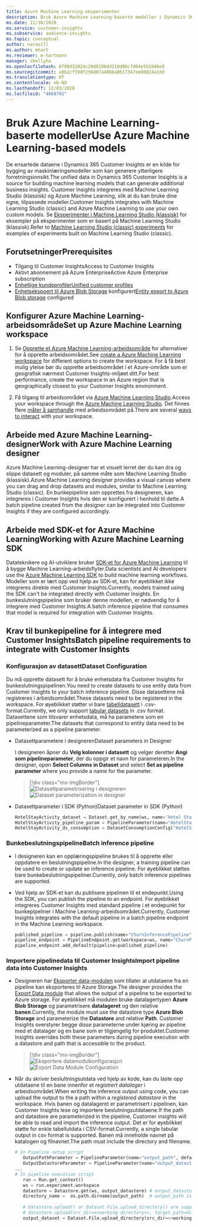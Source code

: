 ```yaml
---
title: Azure Machine Learning-eksperimenter
description: Bruk Azure Machine Learning-baserte modeller i Dynamics 365 Customer Insights.
ms.date: 11/30/2020
ms.service: customer-insights
ms.subservice: audience-insights
ms.topic: conceptual
author: naravill
ms.author: mhart
ms.reviewer: m-hartmann
manager: shellyha
ms.openlocfilehash: 6f00d3202dc29d810bdd218d06c7d04e551846e8
ms.sourcegitcommit: a9b2cf598f256d07a48bba8617347ee90024a1dd
ms.translationtype: HT
ms.contentlocale: nb-NO
ms.lasthandoff: 12/03/2020
ms.locfileid: "4668781"
---
```

# <a name="use-azure-machine-learning-based-models"></a><span data-ttu-id="aadec-103">Bruk Azure Machine Learning-baserte modeller</span><span class="sxs-lookup"><span data-stu-id="aadec-103">Use Azure Machine Learning-based models</span></span>

<span data-ttu-id="aadec-104">De ensartede dataene i Dynamics 365 Customer Insights er en kilde for bygging av maskinlæringsmodeller som kan generere ytterligere forretningsinnsikt.</span><span class="sxs-lookup"><span data-stu-id="aadec-104">The unified data in Dynamics 365 Customer Insights is a source for building machine learning models that can generate additional business insights.</span></span> <span data-ttu-id="aadec-105">Customer Insights integreres med Machine Learning Studio (klassisk) og Azure Machine Learning, slik at du kan bruke dine egne, tilpassede modeller.</span><span class="sxs-lookup"><span data-stu-id="aadec-105">Customer Insights integrates with Machine Learning Studio (classic) and Azure Machine Learning to use your own custom models.</span></span> <span data-ttu-id="aadec-106">Se [Eksperimenter i Machine Learning Studio (klassisk)](machine-learning-studio-experiments.md) for eksempler på eksperimenter som er basert på Machine Learning Studio (klassisk).</span><span class="sxs-lookup"><span data-stu-id="aadec-106">Refer to [Machine Learning Studio (classic) experiments](machine-learning-studio-experiments.md) for examples of experiments built on Machine Learning Studio (classic).</span></span> 

## <a name="prerequisites"></a><span data-ttu-id="aadec-107">Forutsetninger</span><span class="sxs-lookup"><span data-stu-id="aadec-107">Prerequisites</span></span>

- <span data-ttu-id="aadec-108">Tilgang til Customer Insights</span><span class="sxs-lookup"><span data-stu-id="aadec-108">Access to Customer Insights</span></span>
- <span data-ttu-id="aadec-109">Aktivt abonnement på Azure Enterprise</span><span class="sxs-lookup"><span data-stu-id="aadec-109">Active Azure Enterprise subscription</span></span>
- [<span data-ttu-id="aadec-110">Enhetlige kundeprofiler</span><span class="sxs-lookup"><span data-stu-id="aadec-110">Unified customer profiles</span></span>](data-unification.md)
- <span data-ttu-id="aadec-111">[Enhetsekspoert til Azure Blob Storage](export-azure-blob-storage.md) konfigurert</span><span class="sxs-lookup"><span data-stu-id="aadec-111">[Entity export to Azure Blob storage](export-azure-blob-storage.md) configured</span></span>

## <a name="set-up-azure-machine-learning-workspace"></a><span data-ttu-id="aadec-112">Konfigurer Azure Machine Learning-arbeidsområde</span><span class="sxs-lookup"><span data-stu-id="aadec-112">Set up Azure Machine Learning workspace</span></span>

1. <span data-ttu-id="aadec-113">Se [Opprette et Azure Machine Learning-arbeidsområde](https://docs.microsoft.com/azure/machine-learning/concept-workspace#-create-a-workspace) for alternativer for å opprette arbeidsområdet.</span><span class="sxs-lookup"><span data-stu-id="aadec-113">See [create a Azure Machine Learning workspace](https://docs.microsoft.com/azure/machine-learning/concept-workspace#-create-a-workspace) for different options to create the workspace.</span></span> <span data-ttu-id="aadec-114">For å få best mulig ytelse bør du opprette arbeidsområdet i et Azure-område som er geografisk nærmest Customer Insights-miljøet ditt.</span><span class="sxs-lookup"><span data-stu-id="aadec-114">For best performance, create the workspace in an Azure region that is geographically closest to your Customer Insights environment.</span></span>

1. <span data-ttu-id="aadec-115">Få tilgang til arbeidsområdet via [Azure Machine Learning Studio](https://ml.azure.com/).</span><span class="sxs-lookup"><span data-stu-id="aadec-115">Access your workspace through the [Azure Machine Learning Studio](https://ml.azure.com/).</span></span> <span data-ttu-id="aadec-116">Det finnes flere [måter å samhandle](https://docs.microsoft.com/azure/machine-learning/concept-workspace#tools-for-workspace-interaction) med arbeidsområdet på.</span><span class="sxs-lookup"><span data-stu-id="aadec-116">There are several [ways to interact](https://docs.microsoft.com/azure/machine-learning/concept-workspace#tools-for-workspace-interaction) with your workspace.</span></span>

## <a name="work-with-azure-machine-learning-designer"></a><span data-ttu-id="aadec-117">Arbeide med Azure Machine Learning-designer</span><span class="sxs-lookup"><span data-stu-id="aadec-117">Work with Azure Machine Learning designer</span></span>

<span data-ttu-id="aadec-118">Azure Machine Learning-designer har et visuelt lerret der du kan dra og slippe datasett og moduler, på samme måte som Machine Learning Studio (klassisk).</span><span class="sxs-lookup"><span data-stu-id="aadec-118">Azure Machine Learning designer provides a visual canvas where you can drag and drop datasets and modules, similar to Machine Learning Studio (classic).</span></span> <span data-ttu-id="aadec-119">En bunkepipeline som opprettes fra designeren, kan integreres i Customer Insights hvis den er konfigurert i henhold til dette.</span><span class="sxs-lookup"><span data-stu-id="aadec-119">A batch pipeline created from the designer can be integrated into Customer Insights if they are configured accordingly.</span></span> 
   
## <a name="working-with-azure-machine-learning-sdk"></a><span data-ttu-id="aadec-120">Arbeide med SDK-et for Azure Machine Learning</span><span class="sxs-lookup"><span data-stu-id="aadec-120">Working with Azure Machine Learning SDK</span></span>

<span data-ttu-id="aadec-121">Datateknikere og AI-utviklere bruker [SDK-et for Azure Machine Learning](https://docs.microsoft.com/python/api/overview/azure/ml/?view=azure-ml-py&preserve-view=true) til å bygge Machine Learning-arbeidsflyter.</span><span class="sxs-lookup"><span data-stu-id="aadec-121">Data scientists and AI developers use the [Azure Machine Learning SDK](https://docs.microsoft.com/python/api/overview/azure/ml/?view=azure-ml-py&preserve-view=true) to build machine learning workflows.</span></span> <span data-ttu-id="aadec-122">Modeller som er lært opp ved hjelp av SDK-et, kan for øyeblikket ikke integreres direkte med Customer Insights.</span><span class="sxs-lookup"><span data-stu-id="aadec-122">Currently, models trained using the SDK can't be integrated directly with Customer Insights.</span></span> <span data-ttu-id="aadec-123">En bunkeslutningspipeline som bruker denne modellen, er nødvendig for å integrere med Customer Insights.</span><span class="sxs-lookup"><span data-stu-id="aadec-123">A batch inference pipeline that consumes that model is required for integration with Customer Insights.</span></span>

## <a name="batch-pipeline-requirements-to-integrate-with-customer-insights"></a><span data-ttu-id="aadec-124">Krav til bunkepipeline for å integrere med Customer Insights</span><span class="sxs-lookup"><span data-stu-id="aadec-124">Batch pipeline requirements to integrate with Customer Insights</span></span>

### <a name="dataset-configuration"></a><span data-ttu-id="aadec-125">Konfigurasjon av datasett</span><span class="sxs-lookup"><span data-stu-id="aadec-125">Dataset Configuration</span></span>

<span data-ttu-id="aadec-126">Du må opprette datasett for å bruke enhetsdata fra Customer Insights for bunkeslutningspipelinen.</span><span class="sxs-lookup"><span data-stu-id="aadec-126">You need to create datasets to use entity data from Customer Insights to your batch inference pipeline.</span></span> <span data-ttu-id="aadec-127">Disse datasettene må registreres i arbeidsområdet.</span><span class="sxs-lookup"><span data-stu-id="aadec-127">These datasets need to be registered in the workspace.</span></span> <span data-ttu-id="aadec-128">For øyeblikket støtter vi bare [tabelldatasett](https://docs.microsoft.com/azure/machine-learning/how-to-create-register-datasets#tabulardataset) i .csv-format.</span><span class="sxs-lookup"><span data-stu-id="aadec-128">Currently, we only support [tabular datasets](https://docs.microsoft.com/azure/machine-learning/how-to-create-register-datasets#tabulardataset) in .csv format.</span></span> <span data-ttu-id="aadec-129">Datasettene som tilsvarer enhetsdata, må ha parametere som en pipelineparameter.</span><span class="sxs-lookup"><span data-stu-id="aadec-129">The datasets that correspond to entity data need to be parameterized as a pipeline parameter.</span></span>
   
* <span data-ttu-id="aadec-130">Datasettparametere i designeren</span><span class="sxs-lookup"><span data-stu-id="aadec-130">Dataset parameters in Designer</span></span>
   
     <span data-ttu-id="aadec-131">I designeren åpner du **Velg kolonner i datasett** og velger deretter **Angi som pipelineparameter**, der du oppgir et navn for parameteren.</span><span class="sxs-lookup"><span data-stu-id="aadec-131">In the designer, open **Select Columns in Dataset** and select **Set as pipeline parameter** where you provide a name for the parameter.</span></span>

     > [!div class="mx-imgBorder"]
     > <span data-ttu-id="aadec-132">![Datasettparametrisering i designeren](media/intelligence-designer-dataset-parameters.png "Datasettparametrisering i designeren")</span><span class="sxs-lookup"><span data-stu-id="aadec-132">![Dataset parameterization in designer](media/intelligence-designer-dataset-parameters.png "Dataset parameterization in designer")</span></span>
   
* <span data-ttu-id="aadec-133">Datasettparameter i SDK (Python)</span><span class="sxs-lookup"><span data-stu-id="aadec-133">Dataset parameter in SDK (Python)</span></span>
   
   ```python
   HotelStayActivity_dataset = Dataset.get_by_name(ws, name='Hotel Stay Activity Data')
   HotelStayActivity_pipeline_param = PipelineParameter(name="HotelStayActivity_pipeline_param", default_value=HotelStayActivity_dataset)
   HotelStayActivity_ds_consumption = DatasetConsumptionConfig("HotelStayActivity_dataset", HotelStayActivity_pipeline_param)
   ```

### <a name="batch-inference-pipeline"></a><span data-ttu-id="aadec-134">Bunkebeslutningspipeline</span><span class="sxs-lookup"><span data-stu-id="aadec-134">Batch inference pipeline</span></span>
  
* <span data-ttu-id="aadec-135">I designeren kan en opplæringspipeline brukes til å opprette eller oppdatere en beslutningspipeline.</span><span class="sxs-lookup"><span data-stu-id="aadec-135">In the designer, a training pipeline can be used to create or update an inference pipeline.</span></span> <span data-ttu-id="aadec-136">For øyeblikket støttes bare bunkebeslutningspipeliner.</span><span class="sxs-lookup"><span data-stu-id="aadec-136">Currently, only batch inference pipelines are supported.</span></span>

* <span data-ttu-id="aadec-137">Ved hjelp av SDK-et kan du publisere pipelinen til et endepunkt.</span><span class="sxs-lookup"><span data-stu-id="aadec-137">Using the SDK, you can publish the pipeline to an endpoint.</span></span> <span data-ttu-id="aadec-138">For øyeblikket integreres Customer Insights med standard pipeline i et endepunkt for bunkepipeliner i Machine Learning-arbeidsområdet.</span><span class="sxs-lookup"><span data-stu-id="aadec-138">Currently, Customer Insights integrates with the default pipeline in a batch pipeline endpoint in the Machine Learning workspace.</span></span>
   
   ```python
   published_pipeline = pipeline.publish(name="ChurnInferencePipeline", description="Published Churn Inference pipeline")
   pipeline_endpoint = PipelineEndpoint.get(workspace=ws, name="ChurnPipelineEndpoint") 
   pipeline_endpoint.add_default(pipeline=published_pipeline)
   ```

### <a name="import-pipeline-data-into-customer-insights"></a><span data-ttu-id="aadec-139">Importere pipelinedata til Customer Insights</span><span class="sxs-lookup"><span data-stu-id="aadec-139">Import pipeline data into Customer Insights</span></span>

* <span data-ttu-id="aadec-140">Designeren har [Eksporter data-modulen](https://docs.microsoft.com/azure/machine-learning/algorithm-module-reference/export-data) som tillater at utdataene fra en pipeline kan eksporteres til Azure Storage.</span><span class="sxs-lookup"><span data-stu-id="aadec-140">The designer provides the [Export Data module](https://docs.microsoft.com/azure/machine-learning/algorithm-module-reference/export-data) that allows the output of a pipeline to be exported to Azure storage.</span></span> <span data-ttu-id="aadec-141">For øyeblikket må modulen bruke datalagertypen **Azure Blob Storage** og parametrisere **datalageret** og den relative **banen**.</span><span class="sxs-lookup"><span data-stu-id="aadec-141">Currently, the module must use the datastore type **Azure Blob Storage** and parameterize the **Datastore** and relative **Path**.</span></span> <span data-ttu-id="aadec-142">Customer Insights overstyrer begge disse parameterne under kjøring av pipeline med et datalager og en bane som er tilgjengelig for produktet.</span><span class="sxs-lookup"><span data-stu-id="aadec-142">Customer Insights overrides both these parameters during pipeline execution with a datastore and path that is accessible to the product.</span></span>
   > [!div class="mx-imgBorder"]
   > <span data-ttu-id="aadec-143">![Eksportere datamodulkonfigurasjon](media/intelligence-designer-importdata.png "Eksportere datamodulkonfigurasjon")</span><span class="sxs-lookup"><span data-stu-id="aadec-143">![Export Data Module Configuration](media/intelligence-designer-importdata.png "Export Data Module Configuration")</span></span>
   
* <span data-ttu-id="aadec-144">Når du skriver beslultningsutdata ved hjelp av kode, kan du laste opp utdataene til en bane innenfor et *registrert datalager* i arbeidsområdet.</span><span class="sxs-lookup"><span data-stu-id="aadec-144">When writing the inference output using code, you can upload the output to the a path within a *registered datastore* in the workspace.</span></span> <span data-ttu-id="aadec-145">Hvis banen og datalageret er parametrisert i pipelinen, kan Customer Insights lese og importere beslutningsutdataene.</span><span class="sxs-lookup"><span data-stu-id="aadec-145">If the path and datastore are parameterized in the pipeline, Customer insights will be able to read and import the inference output.</span></span> <span data-ttu-id="aadec-146">Det er for øyeblikket støtte for enkle tabellutdata i CSV-format.</span><span class="sxs-lookup"><span data-stu-id="aadec-146">Currently, a single tabular output in csv format is supported.</span></span> <span data-ttu-id="aadec-147">Banen må inneholde navnet på katalogen og filnavnet.</span><span class="sxs-lookup"><span data-stu-id="aadec-147">The path must include the directory and filename.</span></span>

   ```python
   # In Pipeline setup script
      OutputPathParameter = PipelineParameter(name="output_path", default_value="HotelChurnOutput/HotelChurnOutput.csv")
      OutputDatastoreParameter = PipelineParameter(name="output_datastore", default_value="workspaceblobstore")
   ...
   # In pipeline execution script
      run = Run.get_context()
      ws = run.experiment.workspace
      datastore = Datastore.get(ws, output_datastore) # output_datastore is parameterized
      directory_name =  os.path.dirname(output_path)  # output_path is parameterized.
      
      # Datastore.upload() or Dataset.File.upload_directory() are supported methods to uplaod the data
      # datastore.upload(src_dir=<<working directory>>, target_path=directory_name, overwrite=False, show_progress=True)
      output_dataset = Dataset.File.upload_directory(src_dir=<<working directory>>, target = (datastore, directory_name)) # Remove trailing "/" from directory_name
   ```
